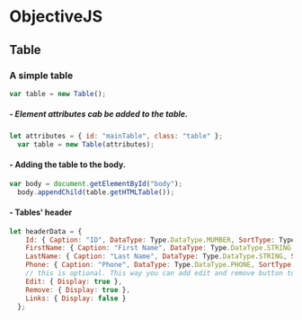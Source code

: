 # ObjectiveJS

## Table

### A simple table
```javascript
var table = new Table();
```
##### - Element attributes cab be added to the table.
```javascript
let attributes = { id: "mainTable", class: "table" };
  var table = new Table(attributes);
```
#### - Adding the table to the body.

```JavaScript
var body = document.getElementById("body");
  body.appendChild(table.getHTMLTable());
```

#### - Tables' header
  
```JavaScript
let headerData = {
    Id: { Caption: "ID", DataType: Type.DataType.MUMBER, SortType: Type.OrderType.ASC, Display: true, Link: null },
    FirstName: { Caption: "First Name", DataType: Type.DataType.STRING, SortType: Type.OrderType.NONE, Display: true, Link: "https://google.com" },
    LastName: { Caption: "Last Name", DataType: Type.DataType.STRING, SortType: Type.OrderType.NONE, Display: true, Link: null },
    Phone: { Caption: "Phone", DataType: Type.DataType.PHONE, SortType: Type.OrderType.NONE, Display: true, Link: null },
    // this is optional. This way you can add edit and remove button to each row.
    Edit: { Display: true },
    Remove: { Display: true },
    Links: { Display: false }
  };
```